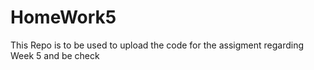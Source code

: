 # HomeWork5
This Repo is to be used to upload the code for the assigment regarding Week 5 and be check 
